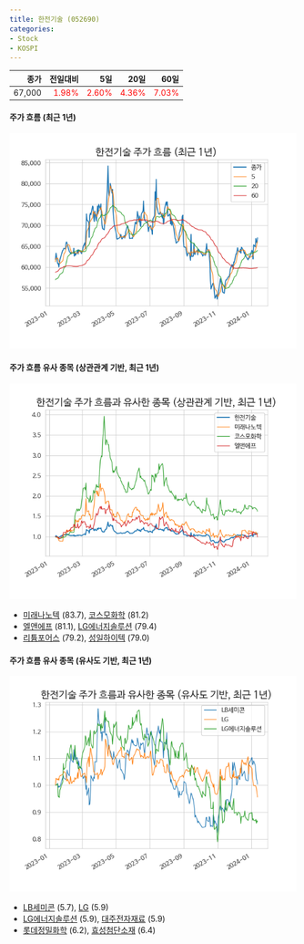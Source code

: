 ```yaml
---
title: 한전기술 (052690)
categories:
- Stock
- KOSPI
---
```


|종가|전일대비|5일|20일|60일|
|---:|-------:|--:|---:|---:|
|67,000|<span style="color: red">1.98%</span>|<span style="color: red">2.60%</span>|<span style="color: red">4.36%</span>|<span style="color: red">7.03%</span>|

<!-- more -->

#### 주가 흐름 (최근 1년)
![052690](/assets/images/stock/052690.png)


#### 주가 흐름 유사 종목 (상관관계 기반, 최근 1년)
![052690](/assets/images/stock/052690_corr.png)
- [미래나노텍](/095500/) (83.7), [코스모화학](/005420/) (81.2)
- [엘앤에프](/066970/) (81.1), [LG에너지솔루션](/373220/) (79.4)
- [리튬포어스](/073570/) (79.2), [성일하이텍](/365340/) (79.0)


#### 주가 흐름 유사 종목 (유사도 기반, 최근 1년)
![052690](/assets/images/stock/052690_sim.png)
- [LB세미콘](/061970/) (5.7), [LG](/003550/) (5.9)
- [LG에너지솔루션](/373220/) (5.9), [대주전자재료](/078600/) (5.9)
- [롯데정밀화학](/004000/) (6.2), [효성첨단소재](/298050/) (6.4)